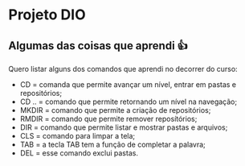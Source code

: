 Projeto DIO
=======

Algumas das coisas que aprendi :+1:
-------

Quero listar alguns dos comandos que aprendi no decorrer do curso:

- CD = comanda que permite avançar um nível, entrar em pastas e repositórios;
- CD .. = comando que permite retornando um nível na navegação;
- MKDIR = comando que permite a criação de repositórios; 
- RMDIR = comando que permite remover reposítórios;
- DIR = comando que permite listar e mostrar pastas e arquivos;
- CLS = comando para limpar a tela;
- TAB = a tecla TAB tem a função de completar a palavra;
- DEL = esse comando exclui pastas.
